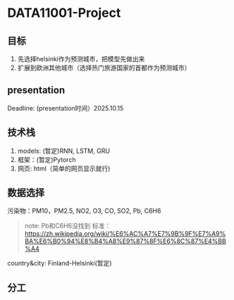 # DATA11001-Project
## 目标
1. 先选择helsinki作为预测城市，把模型先做出来
2. 扩展到欧洲其他城市（选择热门旅游国家的首都作为预测城市）

## presentation
Deadline: (presentation时间）2025.10.15

## 技术栈
1. models: (暂定)RNN, LSTM, GRU
2. 框架：(暂定)Pytorch
3. 网页: html（简单的网页显示就行)

## 数据选择
污染物：PM10，PM2.5, NO2, O3, CO, SO2, Pb, C6H6
> note: Pb和C6H6没找到
> 标准：https://zh.wikipedia.org/wiki/%E6%AC%A7%E7%9B%9F%E7%A9%BA%E6%B0%94%E8%B4%A8%E9%87%8F%E6%8C%87%E4%BB%A4

country&city:
Finland-Helsinki(暂定)

## 分工

##
